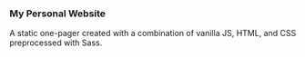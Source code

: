 ### My Personal Website

A static one-pager created with a combination of vanilla JS, HTML, and CSS preprocessed with Sass.
